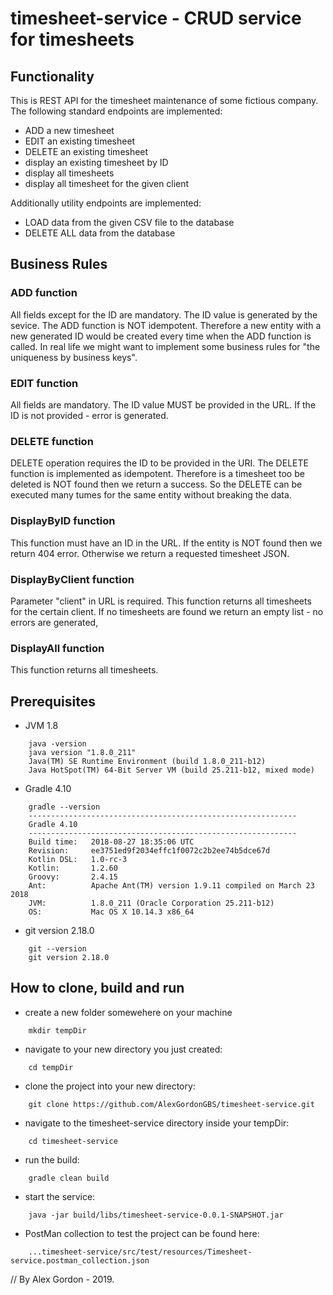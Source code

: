# timesheet-service - CRUD service for timesheets

## Functionality

<p> This is REST API for the timesheet maintenance of some fictious company. The following standard endpoints are implemented: </p>
   
   * ADD a new timesheet
   * EDIT an existing timesheet
   * DELETE an existing timesheet
   * display an existing timesheet by ID
   * display all timesheets
   * display all timesheet for the given client

<p> Additionally utility endpoints are implemented: </p>

   * LOAD data from the given CSV file to the database
   * DELETE ALL data from the database

## Business Rules

### ADD function
<p> All fields except for the ID are mandatory. The ID value is generated by the sevice. The ADD function is NOT idempotent.
Therefore a new entity with a new generated ID would be created every time when the ADD function is called. In real life we might want to implement some
business rules for "the uniqueness by business keys". </p>

### EDIT function
<p> All fields are mandatory. The ID value MUST be provided in the URL. If the ID is not provided - error is generated. </p>

### DELETE function
<p>DELETE operation requires the ID to be provided in the URI. The DELETE function is implemented as idempotent.
Therefore is a timesheet too be deleted is NOT found then we return a success. So the DELETE can be executed many tumes
for the same entity without breaking the data.</p>

### DisplayByID function
<p>This function must have an ID in the URL. If the entity is NOT found then we return 404 error. Otherwise we return
a requested timesheet JSON. </p>

### DisplayByClient function
<P>Parameter "client" in URL is required. This function returns all timesheets for the certain client. If no timesheets 
are found we return an empty list - no errors are generated,</p>

### DisplayAll function
<P>This function returns all timesheets.</p>

## Prerequisites
* JVM 1.8
```
    java -version
    java version "1.8.0_211"
    Java(TM) SE Runtime Environment (build 1.8.0_211-b12)
    Java HotSpot(TM) 64-Bit Server VM (build 25.211-b12, mixed mode)
```
* Gradle 4.10
```
    gradle --version
    ------------------------------------------------------------
    Gradle 4.10
    ------------------------------------------------------------
    Build time:   2018-08-27 18:35:06 UTC
    Revision:     ee3751ed9f2034effc1f0072c2b2ee74b5dce67d
    Kotlin DSL:   1.0-rc-3
    Kotlin:       1.2.60
    Groovy:       2.4.15
    Ant:          Apache Ant(TM) version 1.9.11 compiled on March 23 2018
    JVM:          1.8.0_211 (Oracle Corporation 25.211-b12)
    OS:           Mac OS X 10.14.3 x86_64
```
* git version 2.18.0
```
    git --version
    git version 2.18.0
```
## How to clone, build and run
* create a new folder somewehere on your machine
```
    mkdir tempDir
```
* navigate to your new directory you just created:
```
    cd tempDir
```
* clone the project into your new directory:
```
    git clone https://github.com/AlexGordonGBS/timesheet-service.git
```
* navigate to the timesheet-service directory inside your tempDir:
```
    cd timesheet-service
```
* run the build:
```
    gradle clean build
```
* start the service:
```
    java -jar build/libs/timesheet-service-0.0.1-SNAPSHOT.jar
```
* PostMan collection to test the project can be found here:
```
    ...timesheet-service/src/test/resources/Timesheet-service.postman_collection.json
```

// By Alex Gordon - 2019.
